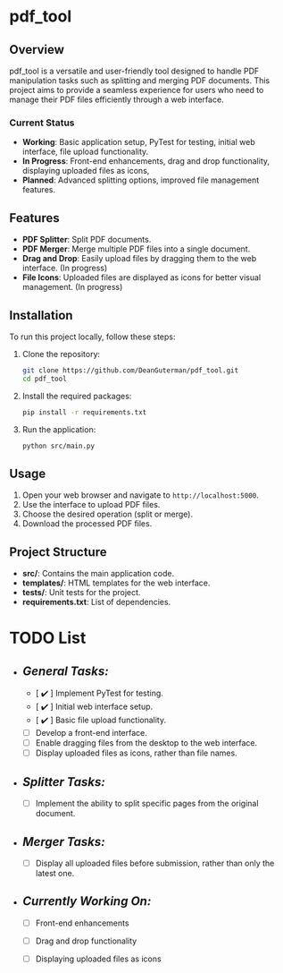 # **pdf_tool**

## Overview

pdf_tool is a versatile and user-friendly tool designed to handle PDF manipulation tasks such as splitting and merging PDF documents. This project aims to provide a seamless experience for users who need to manage their PDF files efficiently through a web interface.

### Current Status
- **Working**: Basic application setup, PyTest for testing, initial web interface, file upload functionality.
- **In Progress**: Front-end enhancements, drag and drop functionality, displaying uploaded files as icons,
- **Planned**: Advanced splitting options, improved file management features.

## Features

- **PDF Splitter**: Split PDF documents.
- **PDF Merger**: Merge multiple PDF files into a single document.
- **Drag and Drop**: Easily upload files by dragging them to the web interface. (In progress)
- **File Icons**: Uploaded files are displayed as icons for better visual management. (In progress)

## Installation

To run this project locally, follow these steps:

1. Clone the repository:
   ```bash
   git clone https://github.com/DeanGuterman/pdf_tool.git
   cd pdf_tool
   ```

2. Install the required packages:
   ```bash
   pip install -r requirements.txt
   ```

3. Run the application:
   ```bash
   python src/main.py
   ```

## Usage

1. Open your web browser and navigate to `http://localhost:5000`.
2. Use the interface to upload PDF files.
3. Choose the desired operation (split or merge).
4. Download the processed PDF files.

## Project Structure

- **src/**: Contains the main application code.
- **templates/**: HTML templates for the web interface.
- **tests/**: Unit tests for the project.
- **requirements.txt**: List of dependencies.

# TODO List
* ## _General Tasks:_
  - [ :heavy_check_mark: ] Implement PyTest for testing.
  - [ :heavy_check_mark: ] Initial web interface setup.
  - [ :heavy_check_mark: ] Basic file upload functionality.
  - [ ] Develop a front-end interface.
  - [ ] Enable dragging files from the desktop to the web interface.
  - [ ] Display uploaded files as icons, rather than file names.
  
* ##  _Splitter Tasks:_
  - [ ] Implement the ability to split specific pages from the original document.
  
* ## _Merger Tasks:_
  - [ ] Display all uploaded files before submission, rather than only the latest one.

* ## _Currently Working On:_
  - [ ] Front-end enhancements
  - [ ] Drag and drop functionality
  - [ ] Displaying uploaded files as icons

 